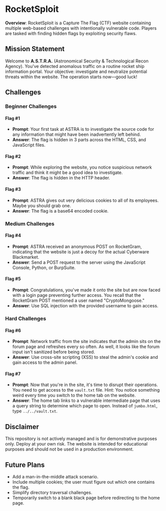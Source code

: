 # RocketSploit

**Overview**: RocketSploit is a Capture The Flag (CTF) website containing multiple web-based challenges with intentionally vulnerable code. Players are tasked with finding hidden flags by exploiting security flaws.

## Mission Statement
Welcome to **A.S.T.R.A.** (Astronomical Security & Technological Recon Agency). You've detected anomalous traffic on a routine rocket ship information portal. Your objective: investigate and neutralize potential threats within the website. The operation starts now—good luck!

## Challenges

### Beginner Challenges

#### Flag #1
- **Prompt**: Your first task at ASTRA is to investigate the source code for any information that might have been inadvertently left behind.
- **Answer**: The flag is hidden in 3 parts across the HTML, CSS, and JavaScript files.

#### Flag #2
- **Prompt**: While exploring the website, you notice suspicious network traffic and think it might be a good idea to investigate.
- **Answer**: The flag is hidden in the HTTP header.

#### Flag #3
- **Prompt**: ASTRA gives out very delicious cookies to all of its employees. Maybe you should grab one.
- **Answer**: The flag is a base64 encoded cookie.

### Medium Challenges

#### Flag #4
- **Prompt**: ASTRA received an anonymous POST on RocketGram, indicating that the website is just a decoy for the actual Cyberware Blackmarket.
- **Answer**: Send a POST request to the server using the JavaScript Console, Python, or BurpSuite.

#### Flag #5
- **Prompt**: Congratulations, you've made it onto the site but are now faced with a login page preventing further access. You recall that the RocketGram POST mentioned a user named "CryptoMongoose."
- **Answer**: Use SQL injection with the provided username to gain access.

### Hard Challenges

#### Flag #6
- **Prompt**: Network traffic from the site indicates that the admin sits on the forum page and refreshes every so often. As well, it looks like the forum input isn't sanitized before being stored.
- **Answer**: Use cross-site scripting (XSS) to steal the admin's cookie and gain access to the admin panel.

#### Flag #7
- **Prompt**: Now that you're in the site, it's time to disrupt their operations. You need to get access to the `vault.txt` file. Hint: You notice something weird every time you switch to the home tab on the website.
- **Answer**: The home tab links to a vulnerable intermediate page that uses a query string to determine which page to open. Instead of `jumbo.html`, type `../../vault.txt`.

## Disclaimer
This repository is not actively managed and is for demonstrative purposes only. Deploy at your own risk. The website is intended for educational purposes and should not be used in a production environment.

## Future Plans
- Add a man-in-the-middle attack scenario.
- Include multiple cookies; the user must figure out which one contains the flag.
- Simplify directory traversal challenges.
- Temporarily switch to a blank black page before redirecting to the home page.
